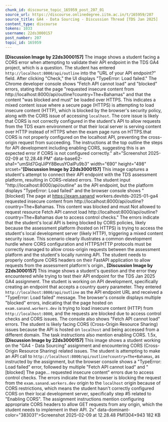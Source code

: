 ```yaml
---
chunk_id: discourse_topic_165959_post_207_01
source_url: https://discourse.onlinedegree.iitm.ac.in/t/165959/207
source_title: GA4 - Data Sourcing - Discussion Thread [TDS Jan 2025]
content_type: discourse
tokens: 1033
username: 22ds3000157
post_number: 207
topic_id: 165959
---
```


**[Discussion Image by 22ds3000157]** The image shows a student facing a CORS error when attempting to validate their API endpoint in the TDS GA4 project, which is a question. The student has entered `http://localhost:8000/api/outline` into the "URL of your API endpoint?" field. After clicking "Check," the UI displays "TypeError: Load failed." The Chrome developer console shows "Fetch API cannot load" and "blocked" errors, stating that the page "requested insecure content from http://localhost:8000/api/outline?country=The+Bahamas" and that the content "was blocked and must" be loaded over HTTPS. This indicates a mixed content issue where a secure page (HTTPS) is attempting to load insecure content (HTTP), which is blocked by the browser's security policy, along with the CORS issue of accessing `localhost`. The core issue is likely that CORS is not correctly configured in the student's API to allow requests from the TDS exam environment or that their local server is serving content over HTTP instead of HTTPS when the exam page runs on HTTPS.that CORS is not properly configured on the localhost API, preventing the cross-origin request from succeeding. The instructions at the top outline the steps for API development including enabling CORS, suggesting this is an expected error if CORS is not configured correctly." alt="Screenshot 2025-02-09 at 12.28.48 PM" data-base62-sha1="umSId7GqlJiPY8BeusYOalPu9b3" width="690" height="498" srcset="**[Discussion Image by 22ds3000157]** This image captures a student's attempt to connect their API endpoint with the TDS assessment platform, resulting in CORS-related errors. The student input "http://localhost:8000/api/outline" as the API endpoint, but the platform displays "TypeError: Load failed" and the browser console shows "[blocked] The page at https://exam.sanand workers.devitds-2025-01-ga4 requested insecure content from http://localhost:8000/api/outline?country=The+Bahamas. This content was blocked and must Not allowed to request resource Fetch API cannot load http://localhost:8000/api/outline?country=The+Bahamas due to access control checks." The errors indicate that the student's local API is being blocked by CORS policies, likely because the assessment platform (hosted on HTTPS) is trying to access the student's local development server (likely HTTP), triggering a mixed content security issue. This scenario clearly illustrates a common development hurdle where CORS configuration and HTTPS/HTTP protocols must be correctly managed to allow cross-origin requests between the assessment platform and the student's locally running API. The student needs to properly configure CORS headers on their FastAPI application to allow requests from the assessment platform's origin., **[Discussion Image by 22ds3000157]** This image shows a student's question and the error they encountered while trying to test their API endpoint for the TDS Jan 2025 GA4 assignment. The student is working on API development, specifically creating an endpoint that accepts a country query parameter. They entered `http://localhost:8000/api/outline` as the API endpoint URL and received a "TypeError: Load failed" message. The browser's console displays multiple "blocked" errors, indicating that the page hosted on `exam.sanand.workers.dev` is trying to load insecure content (HTTP) from `http://localhost:8000`, and the requests are blocked due to access control checks and CORS issues. The console also shows "Fetch API cannot load" errors. The student is likely facing CORS (Cross-Origin Resource Sharing) issues because the API is hosted on `localhost` and being accessed from a different domain. The task instructions also mention enabling CORS. 1.5x, **[Discussion Image by 22ds3000157]** This image shows a student working on the "GA4 - Data Sourcing" assignment and encountering CORS (Cross-Origin Resource Sharing) related issues. The student is attempting to make an API call to `http://localhost:8000/api/outline?country=The+Bahamas`, as instructed by the assignment, but the browser console shows a "TypeError: Load failed" error, followed by multiple "Fetch API cannot load" and "[blocked] The page... requested insecure content" errors due to access control checks. The errors indicate that the browser is blocking the request from the `exam.sanand.workers.dev` origin to the `localhost` origin because of CORS restrictions, which means the student hasn't correctly configured CORS on their local development server, specifically step #5 related to "Enabling CORS". The assignment instructions mention configuring appropriate CORS headers to allow GET requests from any origin, which the student needs to implement in their API. 2x" data-dominant-color="383031">Screenshot 2025-02-09 at 12.28.48 PM1304×943 182 KB
